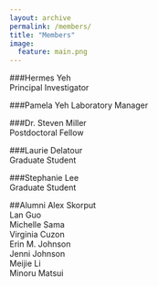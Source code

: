```yaml
---
layout: archive
permalink: /members/
title: "Members"
image:
  feature: main.png
---
```

###Hermes Yeh  
Principal Investigator
  
###Pamela Yeh
Laboratory Manager

###Dr. Steven Miller  
Postdoctoral Fellow
  
###Laurie Delatour  
Graduate Student  

###Stephanie Lee  
Graduate Student
  


##Alumni
Alex Skorput  
Lan Guo  
Michelle Sama  
Virginia Cuzon  
Erin M. Johnson  
Jenni Johnson  
Meijie Li  
Minoru Matsui  

